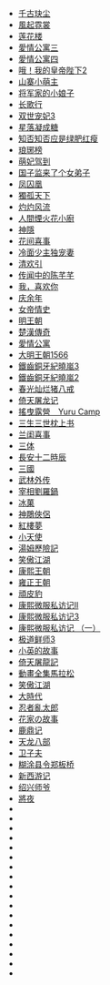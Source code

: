 
- [千古玦尘](https://www.youtube.com/watch?v=vhDjZoe8pts&list=PLb8w8KsDSK1xjiPSBpAevyfSxgiotHBaE&index=5)
- [風起霓裳](https://www.youtube.com/watch?v=Rp7c8xRwqrI&list=PLb8w8KsDSK1zXo3IHbgl6lzQFSAMYpTkB&index=1&t=200s)
- [莲花楼](https://www.youtube.com/watch?v=IC7wirpWiKM&list=PLb8w8KsDSK1yrl8xB8ac0JIjfh4N6FM9N&index=1&t=150s)
- [愛情公寓三](https://www.youtube.com/watch?v=j7PRj2xJrB4&list=PLn7ueQx7cc2zrQcKT1afy9szSlemLRUTa&index=2&t=200s)
- [愛情公寓四](https://www.youtube.com/watch?v=rLvF8G9D9JQ&list=PLn7ueQx7cc2yQC7bv9Cq132ZYT_eYKsao&index=2&t=200s)
- [哦！我的皇帝陛下2](https://www.youtube.com/watch?v=GfupKTqEeUs&list=PLn7ueQx7cc2zfmBSAKgQyuua_5jCCU_Yi&index=2&t=200s)
- [山寨小萌主](https://www.youtube.com/watch?v=50mX9gSCqA0&list=PLn7ueQx7cc2x5IbSVrnpPNhG5fgDJp6mf&index=2&t=200s)
- [将军家的小娘子](https://www.youtube.com/watch?v=gmBDPuaRvMw&list=PLn7ueQx7cc2zpI28adCoOil9SL86P1yhE&index=2&t=200s)
- [长歌行](https://www.youtube.com/watch?v=fnE6dkbzEZA&list=PLn7ueQx7cc2zHZqa6g9_CVUNQc62hcHDD&index=1&t=201s)
- [双世宠妃3](https://www.youtube.com/watch?v=qCJ3etriB7k&list=PLn7ueQx7cc2zCXV8Jhniyoc990bYGQeDQ&index=1&t=328s)
- [星落凝成糖](https://www.youtube.com/watch?v=iWZMW_HiZ-0&list=PLn7ueQx7cc2zO74P780DXKjEhhqb5RS2x&index=1&t=825s)
- [知否知否应是绿肥红瘦](https://www.youtube.com/watch?v=BBrxzppvreI&list=PLn7ueQx7cc2wkC03NjiaNpIJUBP2M4cmT&index=1&t=209s)
- [琅琊榜](https://www.youtube.com/watch?v=x-gVdZAVNUA&list=PLtt_YYUGi1gXRt2XVJZrHDBkZECcfmuAJ&index=1&t=1668s)
- [萌妃驾到](https://www.youtube.com/watch?v=zVt_Ny74LZ0&list=PLATwx1z00HsdFwYHO4ETX6_vCRBRp_TcZ&index=1)
- [国子监来了个女弟子](https://www.youtube.com/watch?v=5e-QYO4sCA0&list=PLuidrAcAGAOPvhSJC_CAsOO7NB2FtB8p2&index=1)
- [凤囚凰](https://www.youtube.com/watch?v=z_uq7fNAsi4&list=PLAfof34K3azXa4ttVF_XF5ZplNhTeW5PI)
- [獨孤天下](https://www.youtube.com/watch?v=95NlBT9wKZk&list=PLn7ueQx7cc2zLmWNzsyb2CDP4K92gwdMI)
- [灼灼风流](https://www.youtube.com/watch?v=7fd0y2bsi9A&list=PLMX26aiIvX5oHqbBa0SHGY3YyG-Ck8lwT)
- [人間煙火花小廚](https://www.youtube.com/watch?v=otWVdzF3XvU&list=PLMGUWmBBghZwSnNAj-H1zXlMd17ZFqc_J&index=1)
- [神隱](https://www.youtube.com/watch?v=xsnFrr5GJ-4&list=PLRBClVey5BqxXUyIqXnpk9h4fojdBCkJo&index=1&t=1686s)
- [花间喜事](https://www.youtube.com/watch?v=4SkhdYAtQ_c&list=PLsUZkNuEg38Srn0xi8FdRLGHurpDuTfuY&index=1)
- [冷面少主独宠妻](https://www.youtube.com/watch?v=QwBeofETRPY&list=PLsUZkNuEg38Rjz8_dGSLKvZCNDvGrvFOX&index=1)
- [清欢引](https://www.youtube.com/watch?v=LczDLjmy0FM&list=PLO2Wpfuvd4dGAr5QO_CrPE_UtMFOyJT_G&index=1&t=1383s)
- [传闻中的陈芊芊](https://www.youtube.com/watch?v=71TF3r7yFwg&list=PLMX26aiIvX5qmFwvmqUqmuazLFKjXVztJ&index=1&t=1305s)
- [我，喜欢你](https://www.youtube.com/watch?v=aaC77C_jWp8&list=PLwRTE4TGfyeBeBcCPpbD4-N2W1MauEJBG&index=1&t=1336s)
- [庆余年](https://www.youtube.com/playlist?list=PLhqe0CIJjJn9A_tI7XYqnVKLpws5gYzX7)
- [女帝情史 ](https://www.youtube.com/watch?v=Zl2B0h3weEw&list=PLH9CThrqSZ-NTJrc2FKSBA011-YCjZtHQ)
- [明王朝](https://www.youtube.com/watch?v=4eu-E84jftc&list=PLDaGPJyeLhr4yi2YGXjQNLJg53FA7lkZQ)
- [楚漢傳奇](https://www.youtube.com/watch?v=gUjLNKBb2vg&list=PLtt_YYUGi1gVHn-dt8TcFvvMSnsHznXXU)
- [愛情公寓](https://www.youtube.com/watch?v=mV0HQj44vtM&list=PL9P9juNnx4d6Am-hJ4HtP0XqnzsUxJGK5)
- [大明王朝1566](https://www.youtube.com/watch?v=awHPt_9CSOQ&list=PLsV6NDSYslSfA2X66flpsxJKGJYGR_DhJ)
- [鐵齒銅牙紀曉嵐3](https://www.youtube.com/watch?v=4BmD38y6fZo&list=PLMGUWmBBghZyk4o1zlfvcqfW7r2O7kzd9)
- [鐵齒銅牙紀曉嵐2 ](https://www.youtube.com/watch?v=bONCj-c5Ovs&list=PL8tBpa_is0yylAq_x3yhmxFCuxEqshnB6)
- [春光灿烂猪八戒](https://www.youtube.com/watch?v=LIha4YCkR4I&list=PLjjPL6UFQG6pnSKqp7E_ouT2JEKi1-a98)
- [倚天屠龙记](https://www.youtube.com/watch?v=b14Exa9Dt5o&list=PLTGmcDaiiykN-jpZ96V5vkJsBvx513utA)
- [搖曳露營　Yuru Camp](https://www.youtube.com/watch?v=2C7Kp0yBpvo&list=PLxSscENEp7Jh5nBsvSq-SCgEhgSYSdNZl)
- [三生三世枕上书 ](https://www.youtube.com/watch?v=FES-5hBBXVU&list=PLMX26aiIvX5qfLxgmS0rCAP4pvXDciWEM)
- [兰闺喜事](https://www.youtube.com/watch?v=224oe0JqTS0&list=PLMX26aiIvX5qBOY1GShZydYNw-TnJdOsO&index=3)
- [三体](https://www.youtube.com/watch?v=3-UO8jbrIoM&list=PLMX26aiIvX5oCR4bBg2j0W4KKgjYtYBfv)
- [長安十二時辰](https://www.youtube.com/watch?v=ZF8HIKz2NPU&list=PLcHRE_huWMAwn-5xeW8ol4EfZ5vMqyn6l)
- [三國](https://www.youtube.com/watch?v=391PfeRVElA&list=PL9P9juNnx4d4NPYTN7VvAWOFNkbAJd2lf)
- [武林外传](https://www.youtube.com/watch?v=mKT8fzrFqjE&list=PLeoBFGHVYbCtaN5_6dvD0g0AiFxWLT9Hn)
- [宰相劉羅鍋](https://www.youtube.com/watch?v=6Jnrguw91hg&list=PLtWegeAzGX1OWunSCAr1yuUqZIDZTrdzh)
- [冰菓](https://www.youtube.com/playlist?list=PL12UaAf_xzfpKB3uUvYYbxg3UBOxBZfDl)
- [神鵰俠侶](https://www.youtube.com/playlist?list=PLf7jU5YdQ7lwuN7yq0NRVSgLZny9eOeCg)
- [紅樓夢](https://www.youtube.com/watch?v=XmUcy2AAj48&list=PLVaBj_ofjBM8fRGxe04NFpG7TleOlOkV_)
- [小天使](https://www.youtube.com/watch?v=dOh0xR-xCxM&list=PL4U9STbe5zoLWcbpz9BbDgtpvMZNzOiuh)
- [湯姆歷險記](https://www.youtube.com/playlist?list=PL-qNoJV2Z4Jfdh4xKlg_LN17BW85SdwE5)
- [笑傲江湖](https://www.youtube.com/watch?v=PXR1X9s3Za8&list=PLPoprV2YJVLPPIhzxGykF88QNFuauv1L6)
- [康熙王朝](https://www.youtube.com/watch?v=_rA9r7QHPig&list=PLIj4BzSwQ-_v9n6qabRS2C1b1aGRwZbP4)
- [雍正王朝](https://www.youtube.com/watch?v=LWlU38lZnuM&list=PL4U9STbe5zoITXpG8WRbloB2W0TmKZ0yG)
- [頑皮豹](https://www.youtube.com/playlist?list=PLlSHC159efXf_puaG-kKzQ3l8nPihsxYY)
- [康熙微服私访记Ⅱ](https://www.youtube.com/watch?v=7oWmAvTYJHU&list=PLOe397gxhcUYseapMLScpTP28t7VmwMLw)
- [康熙微服私访记3](https://www.youtube.com/watch?v=iNjLwReomWs&list=PLQYV6Nl4UMgj8H0TGR1h7I8DS2Fh5tKGa)
- [康熙微服私访记 （一）](https://www.youtube.com/watch?v=wQHrHjdEJsk&list=PLtWegeAzGX1P8_RFy_S0CO9HBOJZVfOws)
- [极道鲜师3](https://www.youtube.com/watch?v=ZX8-ZZpQwRo&list=PLjjPrcjGn31AmA1Ii_rOu9A6xc7rpbwDg&index=2)
- [小英的故事](https://www.youtube.com/watch?v=ROj7EZ1RmYc&list=PLPUdJbxDORtonwt1XmG_6ujkj68Rt54tE)
- [倚天屠龍記](https://www.youtube.com/playlist?list=PL8tBpa_is0yxxltL7StW3HQYl5i1pXtXS)
- [動畫全集馬拉松](https://www.youtube.com/playlist?list=PL12UaAf_xzfoXZRMbLGSEUNQSn_KrJW3h)
- [笑傲江湖 ](https://www.youtube.com/watch?v=PXR1X9s3Za8&list=PLKgQAFMpjtUaDTHMss-P1LVW33FTEamxx)
- [大時代](https://www.youtube.com/watch?v=sV0fXEWYiWc&list=PL9K8ksI6u3023OMdy4LYEguIFH1WPEU1U)
- [忍者亂太郎](https://www.youtube.com/playlist?list=PLDfDiflGwSuXT6CoJ2VfT76AuqwWuTMLZ)
- [花家の故事](https://www.youtube.com/playlist?list=PLDfDiflGwSuX-Cw_7sG0-Ydg0QgZU9Pad)
- [鹿鼎记 ](https://www.youtube.com/watch?v=nBTNCWiPTi4&list=PLSIJismKOisGveBxmA1OzJ_AyXKev79JN)
- [天龙八部](https://www.youtube.com/watch?v=2sF8VJQzpZw&list=PLSIJismKOisFt3AB6ipkKWBOaRi8atLQY)
- [卫子夫](https://www.youtube.com/watch?v=8b3MDKEVbEg&list=PLSIJismKOisE9PugvK1CytA779VnBkjpS)
- [糊涂县令郑板桥](https://www.youtube.com/watch?v=Ne-CymbbGyw&list=PLSIJismKOisGZclPziO56RdJAaK0UIMgK)
- [新西游记](https://www.youtube.com/watch?v=hllpFKrhFEc&list=PLSIJismKOisETsHhPq4Lg5tLB5L9pdRmP)
- [绍兴师爷](https://www.youtube.com/watch?v=e9WkHl1FfEQ&list=PLSIJismKOisGazPfluQa7fp3eOep5LhQ3)
- [將夜](https://www.youtube.com/playlist?list=PLMX26aiIvX5qn5lsoE43o9F1kT50N6guF)
- []()
- []()
- []()
- []()
- []()
- []()
- []()
- []()
- []()
- []()
- []()
- []()
- []()
- []()
- []()
- []()
- []()
- []()


















